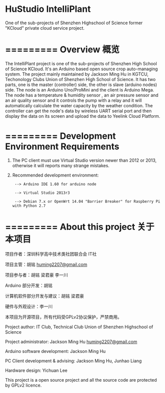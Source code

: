 # HuStudio IntelliPlant
One of the sub-projects of Shenzhen Highschool of Science former "KCloud" private cloud service project.

=========
Overview 概览
=========
The IntelliPlant project is one of the sub-projects of Shenzhen High School of Science KCloud. 
It's an Arduino based open source crop auto-managing system. 
The project mainly maintained by Jackson Ming Hu in KGTCU, Techonology Clubs Union of Shenzhen High School of Science.
It has two parts, one is the master (controller) side, the other is slave (arduino nodes) side. The node is an Arduino Uno/ProMini and the client is Arduino Mega.
The node has a temperature & humidity sensor , an air pressure sensor and an air quality sensor and it controls the pump with a relay
and it will automatically calculate the water capacity by the weather condition.
The controller can get the node's data by wireless UART serial port and then display the data on its screen and upload the data to Yeelink Cloud Platform.

=========
Development Environment Requirements 
=========

1. The PC client must use Virtual Studio version newer than 2012 or 2013, otherwise it will reports many strange mistakes.

2. Recommended development environment:

		--> Arduino IDE 1.60 for arduino node
		
		--> Virtual Studio 2013r3
		
		--> Debian 7.x or OpenWrt 14.04 "Barrier Breaker" for Raspberry Pi with Python 2.7   




=========
About this project 关于本项目
=========

项目作者：深圳科学高中技术类社团联合会 IT社 

项目主管：胡铭 <huming2207@gmail.com>

项目参与者：胡铭 梁君豪 李一川 


Arduino 部分开发：胡铭

计算机软件部分开发与建议：胡铭 梁君豪

硬件与外观设计：李一川


本项目为开源项目，所有代码受GPLv2协议保护，严禁商用。


Project author: IT Club, Technical Club Union of Shenzhen Highschool of Science

			
Project administrator: Jackson Ming Hu <huming2207@gmail.com>

Arduino software development: Jackson Ming Hu

PC Client development & advising: Jackson Ming Hu, Junhao Liang

Hardware design: Yichuan Lee


This project is a open source project and all the source code are protected by GPLv2 licence.
